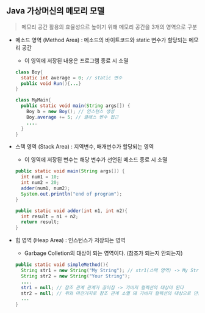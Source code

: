 ## Java 가상머신의 메모리 모델
> 메모리 공간 활용의 효율성으르 높이기 위해 메모리 공간을 3개의 영역으로 구분
    
- 메소드 영역 (Method Area) : 메소드의 바이트코드와 static 변수가 할당되는 메모리 공간
    -  이 영역에 저장된 내용은 프로그램 종료 시 소멸
    ```java
    class Boy{
      static int average = 0; // static 변수
      public void Run(){...}
    }
    
    class MyMain{
      public static void main(String args[]) {
        Boy b = new Boy(); // 인스턴스 생성
        Boy.average += 5; // 클래스 변수 접근
        ....
      }
    }
    ```
    
- 스택 영역 (Stack Area) : 지역변수, 매개변수가 할당되는 영역
    - 이 영역에 저장된 변수는 해당 변수가 선언된 메소드 종료 시 소멸
    ```java
    public static void main(String args[]) {
      int num1 = 10;
      int num2 = 20;
      adder(num1, num2);
      System.out.println("end of program");
    }
    
    public static void adder(int n1, int n2){
      int result = n1 + n2;
      return result;
    }
    ```
    
 - 힙 영역 (Heap Area) : 인스턴스가 저장되는 영역
    - Garbage Colletion의 대상이 되는 영역이다. (참조가 되는지 안되는지)
    ```java
    public static void simpleMethod(){
      String str1 = new String("My String"); // str1(스택 영역) -> My String은 인스턴스(힙 영역)
      String str2 = new String("Your String");
      ....
      str1 = null; // 참조 관계 관계가 끊어짐 -> 가비지 컬렉션의 대상이 된다
      str2 = null; // 위와 마찬가지로 참조 관계 소멸 돼 가비지 컬렉션의 대상으로 만듦
      ...
    }
    ```
